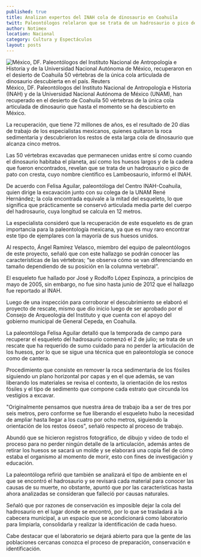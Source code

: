```yaml
---
published: true
title: Analizan expertos del INAH cola de dinosaurio en Coahuila
twitt: Paleontólogos relelaron que se trata de un hadrosaurio o pico de pato con cresta de 72 millones de años.
author: Notimex
location: Nacional
category: Cultura y Espectáculos
layout: posts
---
```


![México, DF. Paleontólogos del Instituto Nacional de Antropología e Historia y de la Universidad Nacional Autónoma de México, recuperaron en el desierto de Coahuila 50 vértebras de la única cola articulada de dinosaurio descubierta en el país. Reuters](http://i.imgur.com/5gPvdT2m.jpg)México, DF. Paleontólogos del Instituto Nacional de Antropología e Historia (INAH) y de la Universidad Nacional Autónoma de México (UNAM), han recuperado en el desierto de Coahuila 50 vértebras de la única cola articulada de dinosaurio que hasta el momento se ha descubierto en México.

La recuperación, que tiene 72 millones de años, es el resultado de 20 días de trabajo de los especialistas mexicanos, quienes quitaron la roca sedimentaria y descubrieron los restos de esta larga cola de dinosaurio que alcanza cinco metros.

Las 50 vértebras excavadas que permanecen unidas entre sí como cuando el dinosaurio habitaba el planeta, así como los huesos largos y de la cadera que fueron encontrados, revelan que se trata de un hadrosaurio o pico de pato con cresta, cuyo nombre científico es Lambeosaurio, informó el INAH.

De acuerdo con Felisa Aguilar, paleontóloga del Centro INAH-Coahuila, quien dirige la excavación junto con su colega de la UNAM René Hernández; la cola encontrada equivale a la mitad del esqueleto, lo que significa que prácticamente se conservó articulada media parte del cuerpo del hadrosaurio, cuya longitud se calcula en 12 metros.

La especialista consideró que la recuperación de este esqueleto es de gran importancia para la paleontología mexicana, ya que es muy raro encontrar este tipo de ejemplares con la mayoría de sus huesos unidos.

Al respecto, Ángel Ramírez Velasco, miembro del equipo de paleontólogos de este proyecto, señaló que con este hallazgo se podrán conocer las características de las vértebras; “se observa cómo se van diferenciando en tamaño dependiendo de su posición en la columna vertebral”.

El esqueleto fue hallado por José y Rodolfo López Espinoza, a principios de mayo de 2005, sin embargo, no fue sino hasta junio de 2012 que el hallazgo fue reportado al INAH.

Luego de una inspección para corroborar el descubrimiento se elaboró el proyecto de rescate, mismo que dio inicio luego de ser aprobado por el Consejo de Arqueología del Instituto y que cuenta con el apoyo del gobierno municipal de General Cepeda, en Coahuila.

La paleontóloga Felisa Aguilar detalló que la temporada de campo para recuperar el esqueleto del hadrosaurio comenzó el 2 de julio; se trata de un rescate que ha requerido de sumo cuidado para no perder la articulación de los huesos, por lo que se sigue una técnica que en paleontología se conoce como de cantera.

Procedimiento que consiste en remover la roca sedimentaria de los fósiles siguiendo un plano horizontal por capas y en el que además, se van liberando los materiales se revisa el contexto, la orientación de los restos fósiles y el tipo de sedimento que compone cada estrato que circunda los vestigios a excavar.

"Originalmente pensamos que nuestra área de trabajo iba a ser de tres por seis metros, pero conforme se fue liberando el esqueleto hubo la necesidad de ampliar hasta llegar a los cuatro por ocho metros, siguiendo la orientación de los restos óseos", señaló respecto al proceso de trabajo.

Abundó que se hicieron registros fotográfico, de dibujo y vídeo de todo el proceso para no perder ningún detalle de la articulación, además antes de retirar los huesos se sacará un molde y se elaborará una copia fiel de cómo estaba el organismo al momento de morir, esto con fines de investigación y educación.

La paleontóloga refirió que también se analizará el tipo de ambiente en el que se encontró el hadrosaurio y se revisará cada material para conocer las causas de su muerte, no obstante, apuntó que por las características hasta ahora analizadas se consideran que falleció por causas naturales.

Señaló que por razones de conservación es imposible dejar la cola del hadrosaurio en el lugar donde se encontró, por lo que se trasladará a la cabecera municipal, a un espacio que se acondicionará como laboratorio para limpiarla, consolidarla y realizar la identificación de cada hueso.

Cabe destacar que el laboratorio se dejará abierto para que la gente de las poblaciones cercanas conozca el proceso de preparación, conservación e identificación.
